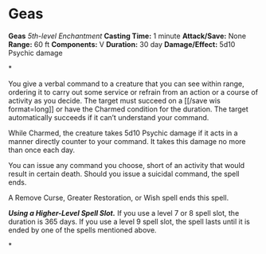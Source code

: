 # Geas

**Geas**
_5th-level Enchantment_
**Casting Time:** 1 minute
**Attack/Save:** None
**Range:** 60 ft
**Components:** V
**Duration:** 30 day
**Damage/Effect:** 5d10 Psychic damage

*<p>You give a verbal command to a creature that you can see within range, ordering it to carry out some service or refrain from an action or a course of activity as you decide. The target must succeed on a [[/save wis format=long]] or have the Charmed condition for the duration. The target automatically succeeds if it can’t understand your command.

While Charmed, the creature takes 5d10 Psychic damage if it acts in a manner directly counter to your command. It takes this damage no more than once each day.

You can issue any command you choose, short of an activity that would result in certain death. Should you issue a suicidal command, the spell ends.

A Remove Curse, Greater Restoration, or Wish spell ends this spell.

***Using a Higher-Level Spell Slot.*** If you use a level 7 or 8 spell slot, the duration is 365 days. If you use a level 9 spell slot, the spell lasts until it is ended by one of the spells mentioned above.</p>*
